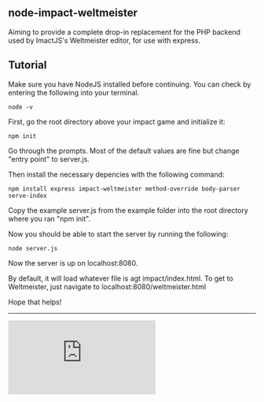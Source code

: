 node-impact-weltmeister
-----------------------

Aiming to provide a complete drop-in replacement for the PHP backend used by
ImactJS's Weltmeister editor, for use with express.

Tutorial
----------
Make sure you have NodeJS installed before continuing.  You can check by entering
the following into your terminal.

    node -v

First, go the root directory above your impact game and initialize it:

    npm init

Go through the prompts.  Most of the default values are fine but change
"entry point" to server.js.

Then install the necessary depencies with the following command:

    npm install express impact-weltmeister method-override body-parser serve-index

Copy the example server.js from the example folder into the root directory where you ran
"npm init".

Now you should be able to start the server by running the following:

    node server.js


Now the server is up on localhost:8080.

By default, it will load whatever file is agt impact/index.html.  To get to Weltmeister,
just navigate to localhost:8080/weltmeister.html

Hope that helps!

---

[![Analytics](https://ga-beacon.appspot.com/UA-33247419-2/node-impact-weltmeister/README.md)](https://github.com/igrigorik/ga-beacon)
